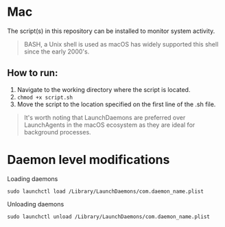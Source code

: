 # Mac

The script(s) in this repository can be installed to monitor system activity.

> BASH, a Unix shell is used as macOS has widely supported this shell since the early 2000's.

## How to run:

1. Navigate to the working directory where the script is located.
2. ```chmod +x script.sh```
3. Move the script to the location specified on the first line of the .sh file.

> It's worth noting that LaunchDaemons are preferred over LaunchAgents in the macOS ecosystem as they are ideal for background processes.

# Daemon level modifications
Loading daemons

```sudo launchctl load /Library/LaunchDaemons/com.daemon_name.plist```

Unloading daemons

```sudo launchctl unload /Library/LaunchDaemons/com.daemon_name.plist```
